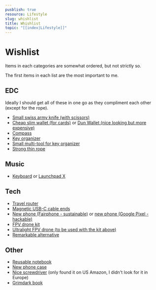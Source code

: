 ```yaml
---
pusblish: true
resource: Lifestyle
slug: whishlist
title: Whishlist
topic: "[[index|Lifestyle]]"
---
```


# Wishlist

Items in each categories are somewhat ordered, but not strictly so.

The first items in each list are the most important to me.

## EDC

Ideally I should get all of these in one go as they compliment each other (except for the rope).

- [Small swiss army knife (with scissors)](https://www.amazon.com.be/Victorinox-Taschenmesser-Mystical-Funktionen-Nagelfeile/dp/B092DWXNHD/ref=mp_s_a_1_6?adgrpid=160138113317&dib=eyJ2IjoiMSJ9.qb7kaVchE0r3kYtg8ihAPD8iFVDhocvWwe4lyG-8TwSyFtJDBV-TkFHvseUqh6teBqu6beKnURF0s_iLU_fn5IIyZwvNRHloMpj3HpnGBHpZUKQsTGKJS9rwJM-CPbrG7Oqn7pXXL5J4VXo9W2OpR7QH9M0VYZMo2uJlALqS1TcjYF3cOIFCeqSDiL0KS8aOya62eztzYAeFVg5FzlnR3g.dk02eRVHPbZQimF_qG7NMXVmMyu6SPxEKTWPGKJkhGM&dib_tag=se&gad_source=1&hvadid=694350710855&hvdev=m&hvlocphy=2056&hvnetw=g&hvqmt=e&hvrand=4439216453658283852&hvtargid=kwd-3654458887&hydadcr=20547_2270977&keywords=victorinox+sd&mcid=868d2698febd3d3b9fa8b3bb1c918c56&qid=1755448394&sr=8-6)
- [Cheap slim wallet (for cards)](https://www.amazon.com.be/Herschel-Supply-Charlie-Wallet-Casual/dp/B01M0P5J67/ref=mp_s_a_1_16?dib=eyJ2IjoiMSJ9.YxwNJ4ztVc9QMsaoRFeZzqsE_HE7qpXO1WEajMB32tWneI5fo-XS8xPxNlbkibq8XN0l4JhU944rOjO6KLNrxXxUsr5pNKw-JJ6vOQKlz9JF1TFf4TyZdNEELdXI0qZbNdWlX_-qwIh04Ts3es3PJcJpV68DVeR4r01vmEaL5UTpY3RnqBH5iFLoybkBaPA-HS_6KGFdAVpPuKjpfHMID4FqHE3476PTOOEAfRRPvA_4NMYouwHSZkBpxVpeRH6kEcDVgthvC-gvAX3o37ggAnriLvziq2-aT37yCb8tIks.cT5H2tfqpKBLYT3Sd7SYeBXn4P39a7t8ROS_vSseB3s&dib_tag=se&keywords=dun+wallet&qid=1755448538&sr=8-16) or [Dun Wallet (nice looking but more expensive)](https://dunwallets.com/nl/product/dun-wallet/)
- [Compass](https://www.amazon.it/-/en/Suunto-Compass-Clipper-Hemisphere-SS004102011/dp/B000BSDU4Y/ref=pd_aw_sim_m_sccl_2/262-8984936-9545617?pd_rd_w=Cxw0V&content-id=amzn1.sym.7074c75a-0a6b-4950-b35d-e7652a9ac2e2&pf_rd_p=7074c75a-0a6b-4950-b35d-e7652a9ac2e2&pf_rd_r=WEFQ39TGMQ4Q8FK12BZC&pd_rd_wg=Wubnv&pd_rd_r=a17a1e8f-3bf3-489f-a84a-7d553ca5a813&pd_rd_i=B000BSDU4Y&psc=1&th=1)
- [Key organizer](https://www.amazon.com.be/WUNDERKEY-Original-Organizer-Germany-Appeared/dp/B07SYZ6T2C/ref=mp_s_a_1_2?dib=eyJ2IjoiMSJ9.Kpuss8t3J4PsiVQpnAragdpwS_pNWgOOTUya5Jg3HqvGjHj071QN20LucGBJIEps.Lkmdb1cBjlth6iDAwJVn1n7PEWM7IojZS4Iki9ZaWBw&dib_tag=se&qid=1755447210&refinements=p_4%3AWunderkey&s=home-improvement&sr=1-2&th=1&psc=1)
- [Small multi-tool for key organizer](https://www.amazon.com.be/-/en/Kershaw-Bottle-Multifunction-Screwdriver-Suitable/dp/B0B1997R9L/ref=pd_aw_subss_m_sccl_1/259-0230196-4580005?pd_rd_r=3cab8159-bbf0-4e1f-8125-5f495238ab3d&pd_rd_wg=JzRhD&pd_rd_w=ADrNb&pd_rd_i=B0B1997R9L&psc=1)
- [Strong thin rope](https://www.amazon.com.be/Reflective-Guy-Ropes-Tent-UHMWPE/dp/B0FCBC77WL/ref=mp_s_a_1_9?crid=2SN7AXIK5KEV8&dib=eyJ2IjoiMSJ9.Drhm9xJOJyWd-ROQfunP3sg283th4y7j_t4d7njx9Wry8wlNz15Nzx9b5s4AgTqoQvZ0c0Qt_RafCp4qnVq9yyVCkneTjEp-oJHFnvcgagGn0bVigYwDdoL7yVQoiTGOKGCHIC7SnXNXPxMzluCzBWM8YgI-iDfdMvlOfGlU-0UwaOi2ttyVOIJnwlxlKT_yYwFi1IKqZmuFpt-oReZqwg.bdiYvjcy3Ta4D4PfGiCI4bLkOw9NrujQt30rqeZPX_A&dib_tag=se&keywords=uhmwpe%2Brope&qid=1755015163&sprefix=uhmpe%2Brope%2Caps%2C323&sr=8-9&th=1&psc=1)

## Music

- [Keyboard](https://www.arturia.com/products/hybrid-synths/keystep/overview) or [Launchpad X](https://novationmusic.com/products/launchpad-x)

## Tech

- [Travel router](https://www.tp-link.com/us/home-networking/wifi-router/tl-wr3602be/)
- [Magnetic USB-C cable ends](https://www.amazon.com.be/IVIVTOR-USB-Magnetic-Adapter-snelheidsoverdracht/dp/B0D78XJJJZ/ref=mp_s_a_1_1?ascsubtag=6dfa45c40df84ece817e94a8c788521e%7C42cea0e6-a40d-4363-ba32-44d79d8d6d88%7Cmwb&dib=eyJ2IjoiMSJ9.FVhxFU3Q90p_2dFTLvbEe2t4TW0XCOOTKOnQW5gk3J8u7LUgR0o0rIJLK2b4L5XRMx-7Fwf1vRlJ5OG-WK32QQubCOIOWklPdBV_7JcooAZndHMhJwaonXwZdsP5StliRfS03HDCFQ7QJmt2ywzjkbC6W5LF7_Ire3VerxvCQj6t3BoULxb6oR6wMpTnhPWV.H5CL5MOIYbn2f4V0KfVnsaUlDtWO62TGMTvalBpwqfA&dib_tag=se&geniuslink=true&keywords=DuHeSin&qid=1755591369&sr=8-1&th=1&psc=1)
- [New phone (Fairphone - sustainable)](https://shop.fairphone.com/nl/the-fairphone-gen-6) or [new phone (Google Pixel - hackable)](https://www.coolblue.be/en/product/964251/google-pixel-9a-256gb-black-5g.html)
- [FPV drone kit](https://www.amazon.com.be/Altitude-Protection-Function-Simulator-Beginners/dp/B0BL6S25LX/ref=mp_s_a_1_10?crid=3R0J1QYTBVXN0&dib=eyJ2IjoiMSJ9.H3Ee-WjvOa8zObWTmS8PlO42Lyue7VvcnkhrlaQiZMqqd7zD6vwWd5almj0LvI6vclylk-B9qxWhrPHNfKRu2z4dIFF0kcce-rt6_aA2kSxLlQNmxlHDjaIbuJXR2_ISxeIENpvdSb93tru6j3MA76jWfm-cRxXrBig0PrKTV-9OKuamH5rbDQzDLNdi4PJf33U6kjPbFQ7Fix_qAMnZBA.u0VZQgnqo2D-Y2C_ZtiHuAGf07LrJYmbYyKXD3fOkQ0&dib_tag=se&keywords=betafpv&qid=1750715764&s=automotive&sprefix=betafp%2Caps%2C118&sr=1-10-catcorr)
- [Ultralight FPV drone (to be used with the kit above)](https://www.amazon.com.be/Brushless-Quadcopter-Ultralight-Controller-Freestyle/dp/B0DQQ384F8/ref=mp_s_a_1_9?dib=eyJ2IjoiMSJ9.MSdSa-LwmiLz3RpwosbxRDBOOKCgaMxueejbtUrHq_jfcKTMN5AVjMENNzbdhtDLi5zFdAHNMniHz-XSZw6nM3a_Vl3AXYBWrG7IR3u6bEgMjBbaM3HnE-la9yViMZMx988iEL8MkdoUvh2ypghONcQu3svcOm127WKdQPaJVxEpTwrt2ttykkhUY8RD-T-qaEtmSNy4guT2kIBb2vy7jw.1QCvXT83J2GsxBopM46xHMZ1F0GdO_Wdi1BwvTb8sC0&dib_tag=se&m=A22TWKWJXC2EMW&marketplaceID=AMEN7PMS3EDWL&qid=1755591663&s=merchant-items&sr=1-9)
- [Remarkable alternative](https://euroshop.boox.com/products/boox-go-10-3?variant=43732418822344)

## Other

- [Reusable notebook](https://www.amazon.com.be/Rocketbook-Core-Erasable-Notebook-Reusable/dp/B06ZXWVZ3X/ref=mp_s_a_1_1?crid=IAYYLBKL92YW&dib=eyJ2IjoiMSJ9._PsY_3MBk0OFpoe39RgetZDPZLR8t5oDjpFJ2ROleaLzxGe5KhmKz7UaIfnb1RGbJDFJYnM0Yn7B1TuDQky7TE3B-U1H3Vur-Dlakgh4ZrrpJC008b16aaW6I8E4s-11JNbvSU4l96FIIZK0n94Jnow3FrkJ7ZcST9cODmQyufbXaAkF0JalglGbY8xH94Qz92VTKe6cejZWw13tFA30Vw.uT2M7jQ9v-uHL36jqeG6DhjzmdZfVOHcrPCYgjwLegs&dib_tag=se&keywords=rocketbook+core&qid=1755751823&sprefix=rocketbook+core%2Caps%2C163&sr=8-1)
- [New phone case](https://www.bol.com/be/fr/p/etui-rigide-en-siliconen-bmax-pour-oneplus-8-pro-housse-rigide-etui-de-protection-etui-pour-telephone-etui-rigide-protection-pour-telephone-blauw/9300000052353767/?bltgh=uI9q-R5V9-fcIR-adwNHeQ.2_39.40.ProductImage)
- [Nice screwdriver](https://www.amazon.com/HOTO-Electric-Screwdriver-Cordless-Mechanical-dp-B0BLMQ8BXB/dp/B0BLMQ8BXB?tag=zd-buy-button-20&ascsubtag=e256e57b4f324a75881da0ac6f887dd6%7Cfee291aa-7110-410a-bd39-f600d5d41e5e%7Cmwb-oo) (only found it on US Amazon, I didn't look for it in Europe)
- [Grimdark book](https://hollow-press.net/collections/plastiboo/products/godhusk-rebirth)
